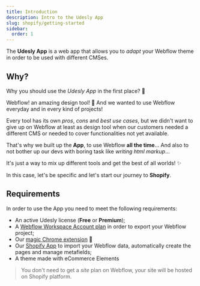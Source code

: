 ```yaml
---
title: Introduction
description: Intro to the Udesly App
slug: shopify/getting-started
sidebar:
  order: 1
---
```


The **Udesly App** is a web app that allows you to *adapt* your Webflow theme in order to be used with different CMSes.  



## Why?

Why you should use the *Udesly App* in the first place? 🤔

Webflow! an amazing design tool! 🎨 And we wanted to use Webflow everyday and in every kind of projects!

Every tool has its own *pros*, *cons* and *best use cases*, but we didn't want to give up on Webflow at least as design tool when our customers needed a different CMS or needed to cover functionalities not yet available. 

That's why we built up the **App**, to use Webflow **all the time**... And also to not bother up our devs with boring task like *writing html markup*...

It's just a way to mix up different tools and get the best of all worlds! ✨

In this case, let's be specific and let's start our journey to **Shopify**. 



## Requirements

In order to use the App you need to meet the following requirements:

* An active Udesly license (**Free** or **Premium**);
* A [Webflow Workspace Account plan](https://webflow.com/pricing) in order to export your Webflow project;
* Our [magic Chrome extension](https://chrome.google.com/webstore/detail/udesly-template-configura/khhgdnefpkphamogndglabaalbpfidbf) 🧙
* Our [Shopify App](https://apps.shopify.com/udesly-webflow-importer) to import your Webflow data, automatically create the pages and manage metafields;
* A theme made with eCommerce Elements



> You don't need to get a *site* plan on Webflow, your site will be hosted on Shopify platform.



